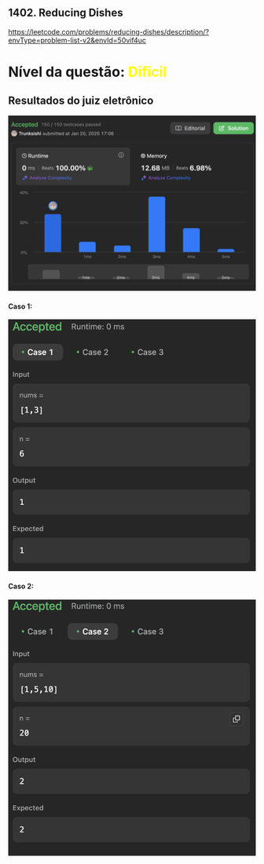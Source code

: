 ## 1402. Reducing Dishes

https://leetcode.com/problems/reducing-dishes/description/?envType=problem-list-v2&envId=50vif4uc

# Nível da questão:  <span style="color: yellow;">Dificil</span>

## Resultados do juiz eletrônico

![](/assets/Result_dificil1.png)

#### Caso 1:

![](/assets/Case1_dificil1.png)

#### Caso 2:

![](/assets/Case2_dificil1.png)



